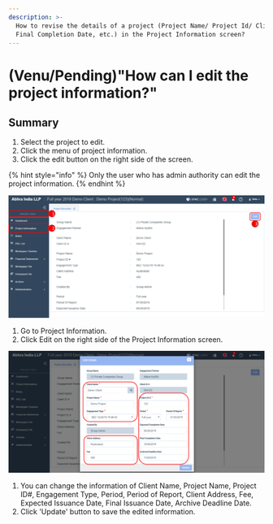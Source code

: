 ```yaml
---
description: >-
  How to revise the details of a project (Project Name/ Project Id/ Client /
  Final Completion Date, etc.) in the Project Information screen?
---
```


# \(Venu/Pending\)"How can I edit the project information?"

## Summary

1. Select the project to edit.
2. Click the menu of project information.
3. Click the edit button on the right side of the screen.

{% hint style="info" %}
Only the user who has admin authority can edit the project information.
{% endhint %}

![Project View &amp;gt; Project Information &amp;gt; Edit](../.gitbook/assets/project-information.png)

1. Go to Project Information.
2. Click Edit on the right side of the Project Information screen.

![](../.gitbook/assets/project-information-2.png)

1. You can change the information of Client Name, Project Name, Project ID\#, Engagement Type, Period, Period of Report, Client Address, Fee, Expected Issuance Date, Final Issuance Date, Archive Deadline Date.
2. Click 'Update' button to save the edited information.

